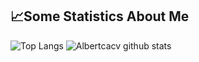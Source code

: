 ## 📈**Some Statistics About Me**
![Top Langs](https://github-readme-stats.vercel.app/api/top-langs/?username=Albertcacv)
![Albertcacv github stats](https://github-readme-stats.vercel.app/api?username=albertcacv&&show_icons=true&theme=radical)<br>


